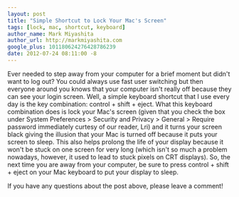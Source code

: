```yaml
---
layout: post
title: "Simple Shortcut to Lock Your Mac's Screen"
tags: [lock, mac, shortcut, keyboard]
author_name: Mark Miyashita
author_url: http://markmiyashita.com
google_plus: 101180624276428786239
date: 2012-07-24 08:11:00 -8
---
```


Ever needed to step away from your computer for a brief moment but didn't want to log out? You could always use fast user switching but then everyone around you knows that your computer isn't really off because they can see your login screen. Well, a simple keyboard shortcut that I use every day is the key combination: control + shift + eject. What this keyboard combination does is lock your Mac's screen (given that you check the box under System Preferences > Security and Privacy > General > Require password immediately curtesy of our reader, Lri) and it turns your screen black giving the illusion that your Mac is turned off because it puts your screen to sleep. This also helps prolong the life of your display because it won't be stuck on one screen for very long (which isn't so much a problem nowadays, however, it used to lead to stuck pixels on CRT displays). So, the next time you are away from your computer, be sure to press control + shift + eject on your Mac keyboard to put your display to sleep.

If you have any questions about the post above, please leave a comment!
